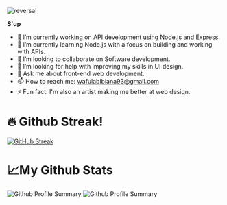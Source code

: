 ![reversal](https://capsule-render.vercel.app/api?height=200&type=waving&text=I've%20got%2099%20problems%20but%20a%20fix%20ain't%20one...&fontAlignY=35&fontSize=35&theme=tokyonight)

**S'up**

- 🔭 I’m currently working on API development using Node.js and Express.
- 🌱 I’m currently learning Node.js with a focus on building and working with APIs.
- 👯 I’m looking to collaborate on Software development.
- 🤔 I’m looking for help with improving my skills in UI design.
- 💬 Ask me about front-end web development.
- 📫 How to reach me: wafulabibiana93@gmail.com
- ⚡ Fun fact: I'm also an artist making me better at web design.

# 🔥 Github Streak!

  
 [![GitHub Streak](https://streak-stats.demolab.com?user=Sam20B&theme=tokyonight)](https://git.io/streak-stats)

# 📈My Github Stats

![Github Profile Summary](http://github-profile-summary-cards.vercel.app/api/cards/most-commit-language?username=Sam20B&theme=tokyonight&exclude=html)           ![Github Profile Summary](http://github-profile-summary-cards.vercel.app/api/cards/productive-time?username=Sam20B&theme=tokyonight&utcOffset=+03)
